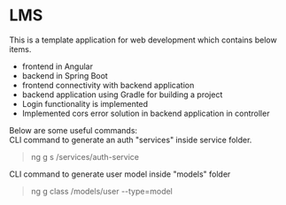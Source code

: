 # LMS

This is a template application for web development which contains below items.
- frontend in Angular
- backend in Spring Boot
- frontend connectivity with backend application
- backend application using Gradle for building a project
- Login functionality is implemented
- Implemented cors error solution in backend application in controller

Below are some useful commands:\
CLI command to generate an auth "services" inside service folder.
> ng g s /services/auth-service

CLI command to generate user model inside "models" folder
> ng g class /models/user --type=model

